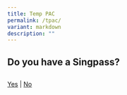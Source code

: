 ```yaml
---
title: Temp PAC
permalink: /tpac/
variant: markdown
description: ""
---
```

## Do you have a Singpass?
## 

[Yes](https://form.gov.sg/6554650c56b2b20012ba03a5)   |    [No](https://form.gov.sg/6560180253a532001203f5eb)
